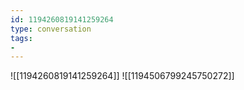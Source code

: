 ```yaml
---
id: 1194260819141259264
type: conversation
tags:
- 
---
```

![[1194260819141259264]]
![[1194506799245750272]]

